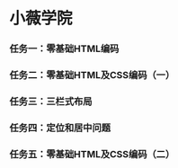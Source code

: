 # 小薇学院
### 任务一：零基础HTML编码
### 任务二：零基础HTML及CSS编码（一）
### 任务三：三栏式布局
### 任务四：定位和居中问题
### 任务五：零基础HTML及CSS编码（二）

